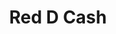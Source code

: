---
title: Red D Cash
slug: red-d-cash
updated-on: '2024-05-30T13:44:31.749Z'
created-on: '2024-05-30T13:41:46.671Z'
published-on: '2024-05-30T13:54:32.469Z'
f_city-state-2:
- cms/city/blair-ne.md
- cms/city/papillion-ne.md
- cms/city/lincoln-ne.md
- cms/city/bellevue-ne.md
- cms/city/vista-ne.md
- cms/city/mc-cook-ne.md
f_locations:
- cms/payday-loan/red-d-cash-25790.md
- cms/payday-loan/red-d-cash-25791.md
- cms/payday-loan/red-d-cash-25792.md
- cms/payday-loan/red-d-cash-25793.md
- cms/payday-loan/red-d-cash-25794.md
- cms/payday-loan/red-d-cash-25795.md
f_states:
- cms/state/nebraska.md
layout: '[company].html'
tags: company
---